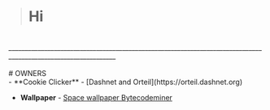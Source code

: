 > # **Hi**
<br>
_______________________________________________________________________________________________________________
<br><br>
# OWNERS
<br>
- **Cookie Clicker**
        - [Dashnet and Orteil](https://orteil.dashnet.org) 

- **Wallpaper**
        - [Space wallpaper Bytecodeminer](https://gifs.alphacoders.com/gifs/view/215837)
